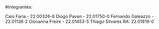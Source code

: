 #Integrantes:

Caio Faria - 22.00326-6
Diogo Pavan - 22.01750-0 
Fernando Galeazzo - 22.01138-2 
Giovanna Freire - 22.01453-5 
Thiago Silvares RA: 22.01819-0
